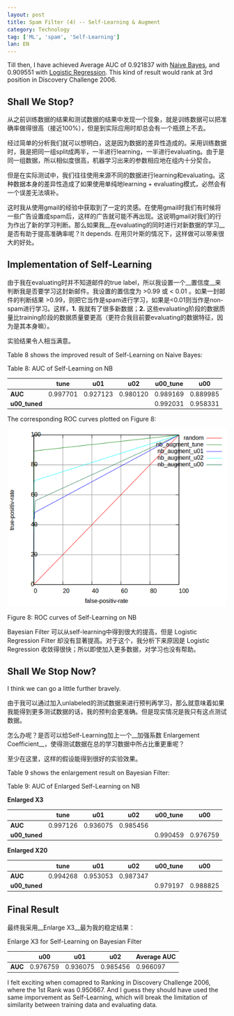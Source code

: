 ```yaml
---
layout: post
title: Spam Filter (4) -- Self-Learning & Augment
category: Technology
tag: ['ML', 'spam', 'Self-Learning']
lan: EN
---
```


Till then, I have achieved Average AUC of 0.921837 with [Naive Bayes](/way/2014/01/27/spam-filter-two/), and 0.909551 with [Logistic Regression](way/2014/03/03/spam-filter-three/). This kind of result would rank at 3rd position in Discovery Challenge 2006.

<!--preview-->

## Shall We Stop?

从之前训练数据的结果和测试数据的结果中发现一个现象，就是训练数据可以把准确率做得很高（接近100%），但是到实际应用时却总会有一个瓶颈上不去。

经过简单的分析我们就可以想明白，这是因为数据的差异性造成的。采用训练数据时，我是把同一组split成两半，一半进行learning，一半进行evaluating。由于是同一组数据，所以相似度很高，机器学习出来的参数相应地在组内十分契合。

但是在实际测试中，我们往往使用来源不同的数据进行learning和evaluating。这种数据本身的差异性造成了如果使用单纯地learning + evaluating模式，必然会有一个误差无法填补。

这时我从使用gmail的经验中获取到了一定的灵感。在使用gmail时我们有时候将一些广告设置成spam后，这样的广告就可能不再出现。这说明gmail对我们的行为作出了新的学习判断。那么如果我__在evaluating的同时进行对新数据的学习__是否有助于提高准确率呢？It depends. 在用贝叶斯的情况下，这样做可以带来很大的好处。

## Implementation of Self-Learning

由于我在evaluating时并不知道邮件的true label，所以我设置一个__置信度__来判断我是否要学习这封新邮件。我设置的置信度为 >0.99 或 < 0.01 。如果一封邮件的判断结果 >0.99，则把它当作是spam进行学习，如果是<0.01则当作是non-spam进行学习。这样，__1.__ 我就有了很多新数据；__2.__ 这些evaluating阶段的数据质量比training阶段的数据质量要更高（更符合我目前要evaluating的数据特征，因为是其本身嘛）。

实验结果令人相当满意。

Table 8 shows the improved result of Self-Learning on Naive Bayes:

<span class="pic">Table 8: AUC of Self-Learning on NB</span>

<table>
<thead>
<tr><th> </th><th> tune </th><th> u01 </th><th> u02 </th><th> u00_tune </th><th> u00</th></tr>
</thead>
<tbody>
<tr><td><strong>AUC</strong>  </td><td> 0.997701  </td><td>  0.927123  </td><td> 0.980120  </td><td> 0.989169  </td><td>  0.889985</td></tr>
<tr><td><strong>u00_tuned</strong> </td><td> </td><td> </td><td> </td><td> 0.992031 </td><td> 0.958331</td></tr>
</tbody>
</table>

The corresponding ROC curves plotted on Figure 8:

![ROC SL Bayes](/images/spam-filter/roc_nb_augment.png)

<span class="pic">Figure 8: ROC curves of Self-Learning on NB</span>

Bayesian Filter 可以从self-learning中得到很大的提高，但是 Logistic Regression Filter 却没有显著提高。对于这个，我分析下来原因是 Logistic Regression 收敛得很快；所以即使加入更多数据，对学习也没有帮助。

## Shall We Stop Now?

I think we can go a little further bravely.

由于我可以通过加入unlabeled的测试数据来进行预判再学习，那么就意味着如果我能得到更多测试数据的话，我的预判会更准确。但是现实情况是我只有这点测试数据。

怎么办呢？是否可以给Self-Learning加上一个__加强系数 Enlargement Coefficient__，使得测试数据在总的学习数据中所占比重更重呢？

至少在这里，这样的假设能得到很好的实验效果。

Table 9 shows the enlargement result on Bayesian Filter:

<span class="pic">Table 9: AUC of Enlarged Self-Learning on NB</span>

__Enlarged X3__
<table>
<thead>
<tr><th> </th><th> tune </th><th> u01 </th><th> u02 </th><th> u00_tune </th><th> u00</th></tr>
</thead>
<tbody>
<tr><td><strong>AUC</strong>  </td><td> 0.997126  </td><td>  0.936075  </td><td> 0.985456  </td><td>   </td><td>  </td></tr>
<tr><td><strong>u00_tuned</strong> </td><td> </td><td> </td><td> </td><td> 0.990459 </td><td> 0.976759</td></tr>
</tbody>
</table>

__Enlarged X20__
<table>
<thead>
<tr><th> </th><th> tune </th><th> u01 </th><th> u02 </th><th> u00_tune </th><th> u00</th></tr>
</thead>
<tbody>
<tr><td><strong>AUC</strong>  </td><td> 0.994268  </td><td>  0.953053  </td><td> 0.987347  </td><td>   </td><td>  </td></tr>
<tr><td><strong>u00_tuned</strong> </td><td> </td><td> </td><td> </td><td> 0.979197 </td><td> 0.988825</td></tr>
</tbody>
</table>

## Final Result

最终我采用__Enlarge X3__最为我的稳定结果：

<span class="pic">Enlarge X3 for Self-Learning on Bayesian Filter</span>

<table>
<thead>
<tr><th> </th><th> u00 </th><th> u01 </th><th> u02 </th><th> Average AUC </th>
</thead>
<tbody>
<tr><td><strong>AUC</strong>  </td><td> 0.976759  </td><td>  0.936075  </td><td> 0.985456  </td><td>  0.966097 </td></tr>
</tbody>
</table>

I felt exciting when comapred to Ranking in Discovery Challenge 2006, where the 1st Rank was 0.950667. And I guess they should have used the same imporvement as Self-Learning, which will break the limitation of similarity between training data and evaluating data.

